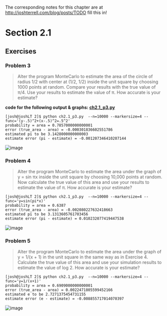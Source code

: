 The corresponding notes for this chapter are at http://joshterrell.com/blog/posts/TODO fill this in!

# Section 2.1

## Exercises

### Problem 3
> Alter the program MonteCarlo to estimate the area of the circle of radius
1/2 with center at (1/2, 1/2) inside the unit square by choosing 1000 points
at random. Compare your results with the true value of &pi;/4. Use your results
to estimate the value of &pi;. How accurate is your estimate?

**code for the following output & graphs: [ch2.1_p3.py](ch2.1_p3.py)**

```
[josh@joshLT 2]$ python ch2.1_p3.py  --n=10000 --markersize=4 --func='(y-.5)^2+(x-.5)^2=.5^2'
probability = area = 0.7857000000000001
error (true_area - area) = -0.000301836602551786
estimated pi to be 3.1428000000000003
estimate error (pi - estimate) = -0.001207346410207144
```

![image](https://cloud.githubusercontent.com/assets/4649127/20868427/45d65644-ba10-11e6-9774-77d5c93784c3.png)

### Problem 4
> Alter the program MonteCarlo to estimate the area under the graph of
y = sin &pi;x inside the unit square by choosing 10,000 points at random. Now
calculate the true value of this area and use your results to estimate the value
of &pi;. How accurate is your estimate?

```
[josh@joshLT 2]$ python ch2.1_p3.py  --n=10000 --markersize=4 --func='y=sin(pi*x)'
probability = area = 0.6387
error (true_area - area) = -0.002080227632418663
estimated pi to be 3.1313605761703456
estimate error (pi - estimate) = 0.010232077419447538
```

![image](https://cloud.githubusercontent.com/assets/4649127/20868416/efd20e5a-ba0f-11e6-8d1e-91dc0935e8f6.png)

### Problem 5
> Alter the program MonteCarlo to estimate the area under the graph of
y = 1/(x + 1) in the unit square in the same way as in Exercise 4. Calculate
the true value of this area and use your simulation results to estimate the
value of log 2. How accurate is your estimate?

```
[josh@joshLT 2]$ python ch2.1_p3.py  --n=10000 --markersize=4 --func='y=1/(x+1)'                                                                                                                                                   
probability = area = 0.6909000000000001
error (true_area - area) = 0.0022471805599452166
estimated e to be 2.7271375454731155
estimate error (e - estimate) = -0.008855717014070397
```

![image](https://cloud.githubusercontent.com/assets/4649127/20868393/618013b8-ba0f-11e6-8397-57633a7cf69b.png)
